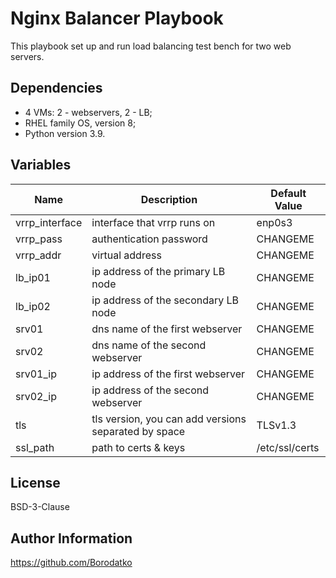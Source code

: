 Nginx Balancer Playbook
=======================

This playbook set up and run load balancing test bench for two web servers.


Dependencies
------------

 - 4 VMs: 2 - webservers, 2 - LB;
 - RHEL family OS, version 8;
 - Python version 3.9.


Variables
---------

| Name | Description | Default Value |
|------|-------------|---------------|
| vrrp_interface | interface that vrrp runs on | enp0s3 |
| vrrp_pass | authentication password | CHANGEME |
| vrrp_addr | virtual address | CHANGEME |
| lb_ip01 | ip address of the primary LB node | CHANGEME |
| lb_ip02 | ip address of the secondary LB node | CHANGEME |
| srv01 | dns name of the first webserver | CHANGEME |
| srv02 | dns name of the second webserver | CHANGEME |
| srv01_ip | ip address of the first webserver | CHANGEME |
| srv02_ip | ip address of the second webserver | CHANGEME |
| tls | tls version, you can add versions separated by space | TLSv1.3 |
| ssl_path | path to certs & keys | /etc/ssl/certs |


License
-------

BSD-3-Clause


Author Information
------------------

https://github.com/Borodatko
